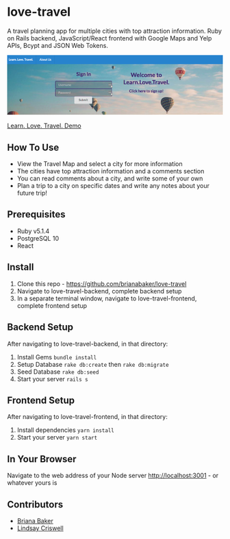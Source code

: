 # love-travel
A travel planning app for multiple cities with top attraction information. Ruby on Rails backend, JavaScript/React frontend with Google Maps and Yelp APIs, Bcypt and JSON Web Tokens. 

![front-page-screencap](learn-love-travel-splash.png)

[Learn. Love. Travel. Demo](https://youtu.be/b1hBes6fejQ)

## How To Use
* View the Travel Map and select a city for more information 
* The cities have top attraction information and a comments section 
* You can read comments about a city, and write some of your own
* Plan a trip to a city on specific dates and write any notes about your future trip!

## Prerequisites

* Ruby v5.1.4
* PostgreSQL 10
* React

## Install
1. Clone this repo - https://github.com/brianabaker/love-travel
2. Navigate to love-travel-backend, complete backend setup
3. In a separate terminal window, navigate to love-travel-frontend, complete frontend setup

## Backend Setup
After navigating to love-travel-backend, in that directory: 
1. Install Gems `bundle install`
2. Setup Database `rake db:create` then `rake db:migrate`
3. Seed Database `rake db:seed`
4. Start your server `rails s`

## Frontend Setup
After navigating to love-travel-frontend, in that directory: 
1. Install dependencies `yarn install` 
2. Start your server `yarn start` 

## In Your Browser 
Navigate to the web address of your Node server [http://localhost:3001](http://localhost:3001) - or whatever yours is

## Contributors 
* [Briana Baker](https://github.com/brianabaker)
* [Lindsay Criswell](https://github.com/lindsaycriswell)
